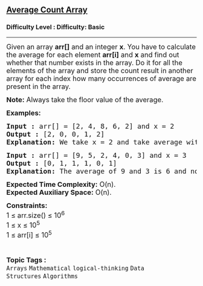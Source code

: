 <h2><a href="https://www.geeksforgeeks.org/problems/average-count-array2215/1?page=14&category=Mathematical&sortBy=submissions">Average Count Array</a></h2><h3>Difficulty Level : Difficulty: Basic</h3><hr><div class="problems_problem_content__Xm_eO"><p><span style="font-size: 18px;">Given an array <strong>arr[]</strong> and an integer <strong>x</strong>. You have to calculate the average for each element <strong>arr[i]</strong> and <strong>x</strong> and find out whether that number exists in the array. Do it for all the elements of the array and store the count result in another array for each index how many occurrences of average are present in the array.</span></p>
<p><span style="font-size: 18px;"><strong>Note:</strong> Always take the floor value of the average.</span></p>
<p><span style="font-size: 18px;"><strong>Examples:</strong></span></p>
<pre><span style="font-size: 18px;"><strong>Input :</strong> arr[] = [2, 4, 8, 6, 2] and x = 2
<strong>Output :</strong> [2, 0, 0, 1, 2]
<strong>Explanation:</strong> We take x = 2 and take average with arr[0] whch is equal to 2. We found 2 resides in array at two positions (1st and 5th element) thus storing 2 in another array at 0th index. Similarly do for all elements and store the count in second array.
</span></pre>
<pre><span style="font-size: 18px;"><strong>Input :</strong> arr[] = [9, 5, 2, 4, 0, 3] and x = 3 <strong>
Output :</strong> [0, 1, 1, 1, 0, 1] <br><strong>Explanation: </strong>The average of 9 and 3 is 6 and no occurence of 6 is present in array so 0. And so on. <br></span></pre>
<p><span style="font-size: 18px;"><strong>Expected Time Complexity:</strong> O(n).<br><strong>Expected Auxiliary Space:</strong> O(n).</span></p>
<p><span style="font-size: 18px;"><strong>Constraints:</strong></span><br><span style="font-size: 18px;">1 ≤ arr.size() ≤ 10<sup>6</sup></span><br><span style="font-size: 18px;">1 ≤ x ≤ 10<sup>5</sup></span><br><span style="font-size: 18px;">1 ≤ arr[i] ≤ 10<sup>5</sup></span></p></div><br><p><span style=font-size:18px><strong>Topic Tags : </strong><br><code>Arrays</code>&nbsp;<code>Mathematical</code>&nbsp;<code>logical-thinking</code>&nbsp;<code>Data Structures</code>&nbsp;<code>Algorithms</code>&nbsp;